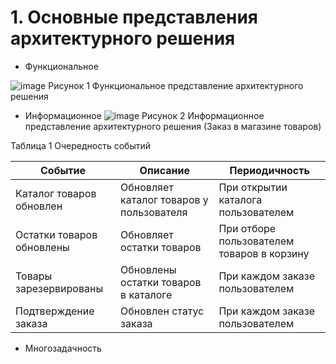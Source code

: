 # 1. Основные представления архитектурного решения

- Функциональное

![image](https://github.com/Zvezdapoimenisolnstce/Diplom/assets/166215338/ef798971-af5c-4493-b4d0-a2a042c9a4e0)
Рисунок 1 Функциональное представление архитектурного решения

- Информационное
![image](https://github.com/Zvezdapoimenisolnstce/Diplom/assets/166215338/9ed823ac-0cea-48e5-8c04-0f7fd23744f2)
Рисунок 2 Информационное представление архитектурного решения (Заказ в магазине товаров)

Таблица 1 Очередность событий

| Событие | Описание | Периодичность | 
| --------- | ------------ | ------------------ |
| Каталог товаров обновлен | Обновляет каталог товаров у пользователя | При открытии каталога пользователем |
| Остатки товаров обновлены | Обновляет остатки товаров | При отборе пользователем товаров в корзину |
| Товары зарезервированы | Обновлены остатки товаров в каталоге | При каждом заказе пользователем |
| Подтверждение заказа | Обновлен статус заказа | При каждом заказе пользователем |

- Многозадачность




